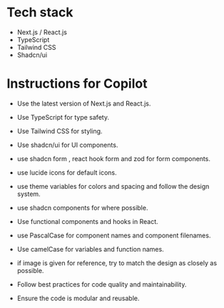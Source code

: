 # Tech stack

- Next.js / React.js
- TypeScript
- Tailwind CSS
- Shadcn/ui

# Instructions for Copilot

- Use the latest version of Next.js and React.js.
- Use TypeScript for type safety.
- Use Tailwind CSS for styling.
- Use shadcn/ui for UI components.
- use shadcn form , react hook form and zod for form components.
- use lucide icons for default icons.
- use theme variables for colors and spacing and follow the design system.
- use shadcn components for where possible.
- Use functional components and hooks in React.

- use PascalCase for component names and component filenames.
- Use camelCase for variables and function names.

- if image is given for reference, try to match the design as closely as possible.

- Follow best practices for code quality and maintainability.
- Ensure the code is modular and reusable.
